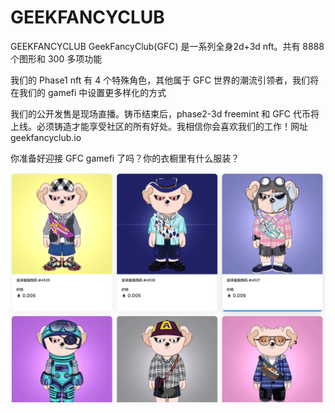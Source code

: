 # GEEKFANCYCLUB

GEEKFANCYCLUB GeekFancyClub(GFC) 是一系列全身2d+3d nft。共有 8888 个图形和 300 多项功能

我们的 Phase1 nft 有 4 个特殊角色，其他属于 GFC 世界的潮流引领者，我们将在我们的 gamefi 中设置更多样化的方式

我们的公开发售是现场直播。铸币结束后，phase2-3d freemint 和 GFC 代币将上线。必须铸造才能享受社区的所有好处。我相信你会喜欢我们的工作！网址 geekfancyclub.io

你准备好迎接 GFC gamefi 了吗？你的衣橱里有什么服装？

![nft](7f74df5a-504b-4811-9ed1-d18cb8c96083_.png)
